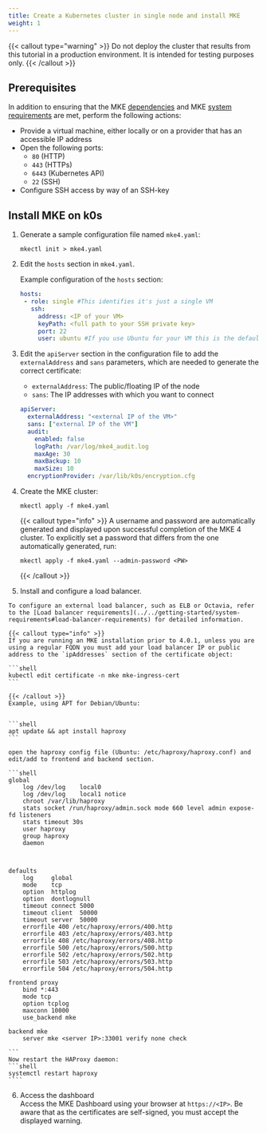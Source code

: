 ```yaml
---
title: Create a Kubernetes cluster in single node and install MKE
weight: 1
---
```


{{< callout type="warning" >}}
Do not deploy the cluster that results from this tutorial in a production environment. It is intended for testing purposes only.
{{< /callout >}}

## Prerequisites
In addition to ensuring that the MKE [dependencies](../../../getting-started/install-mke-cli) and MKE [system requirements](../../../getting-started/system-requirements) are met, perform the following actions:

- Provide a virtual machine, either locally or on a provider that has an accessible IP address
- Open the following ports:
  - `80` (HTTP)
  - `443` (HTTPs)
  - `6443` (Kubernetes API)
  - `22` (SSH)
- Configure SSH access by way of an SSH-key


## Install MKE on k0s

1. Generate a sample configuration file named `mke4.yaml`:

   ```shell
   mkectl init > mke4.yaml
   ```

2. Edit the `hosts` section in `mke4.yaml`.

   Example configuration of the `hosts` section:

    ```yaml
    hosts:
     - role: single #This identifies it's just a single VM
       ssh:
         address: <IP of your VM>
         keyPath: <full path to your SSH private key> 
         port: 22
         user: ubuntu #If you use Ubuntu for your VM this is the default user
    ```
3. Edit the `apiServer` section in the configuration file to add the `externalAddress` and `sans` parameters, which are needed to generate the correct certificate: 

   * `externalAddress`: The public/floating IP of the node
   * `sans`: The IP addresses with which you want to connect 

    ```yaml
    apiServer:
      externalAddress: "<external IP of the VM>"
      sans: ["external IP of the VM"]
      audit:
        enabled: false
        logPath: /var/log/mke4_audit.log
        maxAge: 30
        maxBackup: 10
        maxSize: 10
      encryptionProvider: /var/lib/k0s/encryption.cfg
    ```
    

4. Create the MKE cluster:

   ```shell
   mkectl apply -f mke4.yaml
   ```

   {{< callout type="info" >}}
   A username and password are automatically generated and displayed upon successful completion of the MKE 4 cluster. 
   To explicitly set a password that differs from the one automatically generated, run: 
   ```shell
   mkectl apply -f mke4.yaml --admin-password <PW>
   ```
   {{< /callout >}}
   
  5. Install and configure a load balancer.
 
    To configure an external load balancer, such as ELB or Octavia, refer to the [Load balancer requirements](../../getting-started/system-requirements#load-balancer-requirements) for detailed information.

    {{< callout type="info" >}}
    If you are running an MKE installation prior to 4.0.1, unless you are using a regular FQDN you must add your load balancer IP or public address to the `ipAddresses` section of the certificate object:

    ```shell
    kubectl edit certificate -n mke mke-ingress-cert
    ```

    {{< /callout >}}
    Example, using APT for Debian/Ubuntu:


    ```shell
    apt update && apt install haproxy
    ```

    open the haproxy config file (Ubuntu: /etc/haproxy/haproxy.conf) and edit/add to frontend and backend section. 

    ```shell
    global
        log /dev/log    local0 
        log /dev/log    local1 notice
        chroot /var/lib/haproxy
        stats socket /run/haproxy/admin.sock mode 660 level admin expose-fd listeners
        stats timeout 30s
        user haproxy
        group haproxy
        daemon



    defaults
        log     global
        mode    tcp
        option  httplog
        option  dontlognull
        timeout connect 5000
        timeout client  50000
        timeout server  50000
        errorfile 400 /etc/haproxy/errors/400.http
        errorfile 403 /etc/haproxy/errors/403.http
        errorfile 408 /etc/haproxy/errors/408.http
        errorfile 500 /etc/haproxy/errors/500.http
        errorfile 502 /etc/haproxy/errors/502.http
        errorfile 503 /etc/haproxy/errors/503.http
        errorfile 504 /etc/haproxy/errors/504.http

    frontend proxy
        bind *:443
        mode tcp
        option tcplog
        maxconn 10000
        use_backend mke

    backend mke
        server mke <server IP>:33001 verify none check
                                                     
    ```
    Now restart the HAProxy daemon:
    ```shell
    systemctl restart haproxy
    ````


6. Access the dashboard \
  Access the MKE Dashboard using your browser at ```https://<IP>```. 
  Be aware that as the certificates are self-signed, you must accept the displayed warning.
